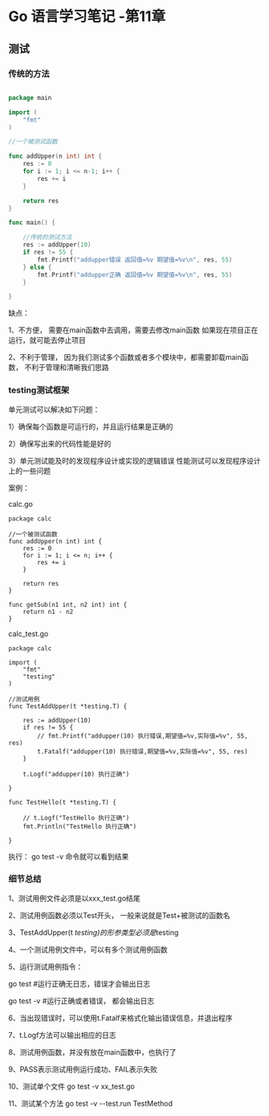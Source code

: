 # Go 语言学习笔记 -第11章


## 测试

### 传统的方法
```go

package main

import (
    "fmt"
)

//一个被测试函数

func addUpper(n int) int {
    res := 0
    for i := 1; i <= n-1; i++ {
        res += i
    }

    return res
}

func main() {

    //传统的测试方法
    res := addUpper(10)
    if res != 55 {
        fmt.Printf("addupper错误 返回值=%v 期望值=%v\n", res, 55)
    } else {
        fmt.Printf("addupper正确 返回值=%v 期望值=%v\n", res, 55)
    }

}

```


缺点：

1、不方便， 需要在main函数中去调用，需要去修改main函数
如果现在项目正在运行，就可能去停止项目

2、不利于管理， 因为我们测试多个函数或者多个模块中，都需要卸载main函数，
不利于管理和清晰我们思路

### testing测试框架

单元测试可以解决如下问题：

1）确保每个函数是可运行的，并且运行结果是正确的

2）确保写出来的代码性能是好的

3）单元测试能及时的发现程序设计或实现的逻辑错误
性能测试可以发现程序设计上的一些问题

案例：

calc.go
```
package calc

//一个被测试函数
func addUpper(n int) int {
    res := 0
    for i := 1; i <= n; i++ {
        res += i
    }

    return res
}

func getSub(n1 int, n2 int) int {
    return n1 - n2
}
```




calc_test.go

```
package calc

import (
    "fmt"
    "testing"
)

//测试用例
func TestAddUpper(t *testing.T) {

    res := addUpper(10)
    if res != 55 {
        // fmt.Printf("addupper(10) 执行错误,期望值=%v,实际值=%v", 55, res)
        t.Fatalf("addupper(10) 执行错误,期望值=%v,实际值=%v", 55, res)
    }

    t.Logf("addupper(10) 执行正确")

}

func TestHello(t *testing.T) {

    // t.Logf("TestHello 执行正确")
    fmt.Println("TestHello 执行正确")

}
```


执行： go test -v 命令就可以看到结果



### 细节总结


1、测试用例文件必须是以xxx_test.go结尾

2、测试用例函数必须以Test开头， 一般来说就是Test+被测试的函数名

3、TestAddUpper(t *testing)的形参类型必须是*testing

4、一个测试用例文件中，可以有多个测试用例函数

5、运行测试用例指令：

go test    #运行正确无日志，错误才会输出日志

go test -v  #运行正确或者错误， 都会输出日志


6、当出现错误时，可以使用t.Fatalf来格式化输出错误信息，并退出程序

7、t.Logf方法可以输出相应的日志

8、测试用例函数，并没有放在main函数中，也执行了

9、PASS表示测试用例运行成功、FAIL表示失败

10、测试单个文件  go test -v xx_test.go 

11、测试某个方法   go test -v  --test.run  TestMethod